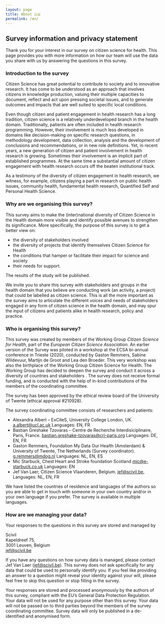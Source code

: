 ```yaml
---
layout: page
title: About 🇬🇧
permalink: /en/
---
```


## Survey information and privacy statement

Thank you for your interest in our survey on citizen science for health. This page provides you with more information on how our team will use the data you share with us by answering the questions in this survey.

### Introduction to the survey

Citizen Science has great potential to contribute to society and to innovative research. It has come to be understood as an approach that involves citizens in knowledge production, valuing their multiple capacities to document, reflect and act upon pressing societal issues, and to generate outcomes and impacts that are well suited to specific local conditions.

Even though citizen and patient engagement in health research has a long tradition, citizen science is a relatively underdeveloped branch in the health domain. Traditionally, patients are often included in health research programming. However, their involvement is much less developed in domains like decision-making on specific research questions, in methodology development, data collection, analysis and the development of conclusions and recommendations, or in new role definitions. Yet, in recent years, a new generation of citizen and patient involvement in health research is growing. Sometimes their involvement is an implicit part of established programmes. At the same time a substantial amount of citizen engagement with health research occurs off the beaten institutional track.

As a testimony of the diversity of citizen engagement in health research, we witness, for example, citizens playing a part in research on public health issues, community health, fundamental health research, Quantified Self and Personal Health Science.

### Why are we organising this survey?

This survey aims to make the (inter)national diversity of Citizen Science in the Health domain more visible and identify possible avenues to strengthen its significance. More specifically, the purpose of this survey is to get a better view on:

- the diversity of stakeholders involved
- the diversity of projects that identify themselves Citizen Science for Health
- the conditions that hamper or facilitate their impact for science and society
- their needs for support.

The results of the study will be published.

We invite you to share this survey with stakeholders and groups in the health domain that you believe are conducting work (an activity, a project) that could be labelled as citizen science. This is all the more important as the  survey aims  to articulate the different voices and needs of stakeholders engaged in any form of citizen science in the health domain, and may spur the input of citizens and patients alike in health research, policy and practice.

### Who is organising this survey?

This survey was created by members of the Working Group _Citizen Science for Health_, part of the _European Citizen Science Association_. An earlier version of the Survey was piloted in a workshop at the ECSA bi-annual conference in Trieste (2020), conducted by Gaston Remmers, Sabine Wildevuur, Martijn de Groot and Lea den Broeder. This very workshop was also the birthplace of the Working Group Citizen Science for Health. The Working Group has decided to deepen the survey and conduct it across a diversity of countries and stakeholders
.
The survey does not receive formal funding, and is conducted with the help of in-kind contributions of the members of the coordinating committee.

The survey has been approved by the ethical review board of the University of Twente (ethical approval #210928).

The survey coordinating committee consists of researchers and patients:
-	Alexandra Albert – ExCiteS, University College London, UK. [a.albert@ucl.ac.uk](mailto:a.albert@ucl.ac.uk) Languages: EN, FR
-	Bastian Greshake Tzovaras – Centre de Recherche Interdisiciplinaire, Paris, France. [bastian.greshake-tzovaras@cri-paris.org](mailto:bastian.greshake-tzovaras@cri-paris.org) Languages: DE, EN, FR
-	Gaston Remmers, Foundation My Data Our Health (Amsterdam) & University of Twente, The Netherlands (Survey coordinator). [g.remmers@mdog.nl](mailto:g.remmers@mdog.nl) Languages: NL, EN, ES
-	Mic Starbuck, Chest Heart and Stroke foundation Scotland [mic@e-starbuck.co.uk](mailto:mic@e-starbuck.co.uk) Languages: EN
-	Jef Van Laer, Citizen Science Vlaanderen, Belgium. [jef@scivil.be](mailto:jef@scivil.be), Languages: NL, EN, FR

We have listed the countries of residence and languages of the authors so you are able to get in touch with someone in your own country and/or in your own language if you prefer. The survey is available in multiple languages.

### How are we managing your data?

Your responses to the questions in this survey are stored and managed by

Scivil<br/>
Kapeldreef 75,<br/>
3001 Leuven, Belgium<br/>
jef@scivil.be<br/>

If you have any questions on how survey data is managed, please contact Jef Van Laer ([jef@scivil.be](mailto:jef@scivil.be)).
This survey does not ask specifically for any data that could be used to personally identify you. If you feel like providing an answer to a question might reveal your identity against your will, please feel free to skip this question or stop filling in the survey.

Your responses are stored and processed anonymously by the authors of this survey, compliant with the EU’s General Data Protection Regulation. Your data will not be used for any purpose other than this survey. Your data will not be passed on to third parties beyond the members of the survey coordinating committee. Survey data will only be published in a de-identified and anonymised form.
